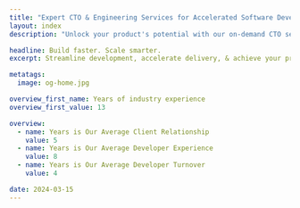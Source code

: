 ```yaml
---
title: "Expert CTO & Engineering Services for Accelerated Software Development"
layout: index
description: "Unlock your product's potential with our on-demand CTO services, expert engineering teams, and tailored software solutions. Accelerate development, enhance quality, and achieve your business goals with JetThoughts."

headline: Build faster. Scale smarter.
excerpt: Streamline development, accelerate delivery, & achieve your product vision with access to turnkey engineering resources backed by world-class technical talent.

metatags:
  image: og-home.jpg

overview_first_name: Years of industry experience
overview_first_value: 13

overview:
  - name: Years is Our Average Client Relationship
    value: 5
  - name: Years is Our Average Developer Experience
    value: 8
  - name: Years is Our Average Developer Turnover
    value: 4

date: 2024-03-15
---
```

